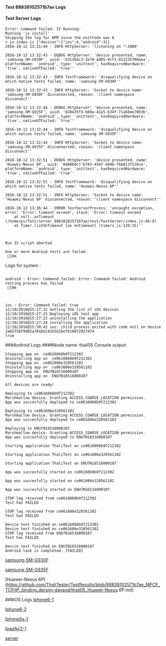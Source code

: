 #### Test 88838102571b7ae Logs

#### Test Server Logs
```
Error: Command failed: IS Running:
Running 'jx install'
Skipping the log for NPM since the exitCode was 0
> jx index.js {"devices":{"ios":4,"android":3}}
2016-10-12 13:31:44 - INFO HttpServer: 'listening on *:3000'

2016-10-12 13:32:43 - DEBUG HttpServer: 'device presented, name: 'samsung-SM-G930F', uuid: '63136dc3-3e78-4d05-9cf1-01223570daea', platformName: 'android', type: 'unittest', hasRequiredHardware: 'true', nativeUTFailed: 'true''

2016-10-12 13:32:43 - INFO TestFramework: 'disqualifying device on which native tests failed, name: 'samsung-SM-G930F''

2016-10-12 13:32:43 - INFO HttpServer: 'Socket to device name: 'samsung-SM-G930F' disconnected, reason: 'client namespace disconnect''

2016-10-12 13:32:44 - DEBUG HttpServer: 'device presented, name: 'samsung-SM-G935F', uuid: '828435fd-b60a-41a5-b34f-71a68ee7063b', platformName: 'android', type: 'unittest', hasRequiredHardware: 'true', nativeUTFailed: 'true''

2016-10-12 13:32:44 - INFO TestFramework: 'disqualifying device on which native tests failed, name: 'samsung-SM-G935F''

2016-10-12 13:32:44 - INFO HttpServer: 'Socket to device name: 'samsung-SM-G935F' disconnected, reason: 'client namespace disconnect''

2016-10-12 13:32:51 - DEBUG HttpServer: 'device presented, name: 'Huawei-Nexus 6P', uuid: '0488b0c7-b743-45bf-9d4b-f66613f210ce', platformName: 'android', type: 'unittest', hasRequiredHardware: 'true', nativeUTFailed: 'true''

2016-10-12 13:32:51 - INFO TestFramework: 'disqualifying device on which native tests failed, name: 'Huawei-Nexus 6P''

2016-10-12 13:32:51 - INFO HttpServer: 'Socket to device name: 'Huawei-Nexus 6P' disconnected, reason: 'client namespace disconnect''

2016-10-12 13:36:44 - ERROR TestServerProcess: 'uncaught exception, error: 'Error: timeout exceed', stack: 'Error: timeout exceed
    at null._onTimeout (/home/pi/Test/server_88838102571b7ae/test/TestServer/index.js:46:9)
    at Timer.listOnTimeout [as ontimeout] (timers.js:120:15)''


 
Run IS script aborted
 
One or more Android tests are failed.
 [0m

```


Logs for system : 
```

android : Error: Command failed: Error: Command failed: Android testing process has failed
 [0m



ios : Error: Command failed: true
12/10/2016@15:27:22 Getting the list of iOS devices 
12/10/2016@15:27:23 Deploying iOS test app 
12/10/2016@15:27:23 uninstalling the application 
12/10/2016@15:27:24 installing the application 
12/10/2016@15:50:42 ios: child process exited with code null on device 2a65f58f9902a701b5c9a55b2befb18672927474 
true

```
###Android Logs
####Node name: thali05
Console output:
```
Stopping app on  ce0616068b9f212302
Uninstalling app on  ce0616068b9f212302
Stopping app on  ce061606e320561102
Uninstalling app on  ce061606e320561102
Stopping app on  ENU7N16516000107
Uninstalling app on  ENU7N16516000107

All devices are ready!

Deploying to ce0616068b9f212302
Marshmallow device. Granting ACCESS_COARSE_LOCATION permission.
App was succesfully deployed to ce0616068b9f212302

Deploying to ce061606e320561102
Marshmallow device. Granting ACCESS_COARSE_LOCATION permission.
App was succesfully deployed to ce061606e320561102

Deploying to ENU7N16516000107
Marshmallow device. Granting ACCESS_COARSE_LOCATION permission.
App was succesfully deployed to ENU7N16516000107

Starting application ThaliTest on ce0616068b9f212302

Starting application ThaliTest on ce061606e320561102

Starting application ThaliTest on ENU7N16516000107

App was succesfully started on ce0616068b9f212302

App was succesfully started on ce061606e320561102

App was succesfully started on ENU7N16516000107

STOP log received from ce0616068b9f212302
Test has FAILED

STOP log received from ce061606e320561102
Test has FAILED

Device test finished on ce0616068b9f212302 
Device test finished on ce061606e320561102 
STOP log received from ENU7N16516000107
Test has FAILED

Device test finished on ENU7N16516000107 
Android task is completed. [FAILED]
```
[samsung-SM-G930F](https://github.com/ThaliTester/TestResults/blob/88838102571b7ae_MPCF_TCP/IP_binding_dersim-davaod/thali05_samsung-SM-G930F.md)

[samsung-SM-G935F](https://github.com/ThaliTester/TestResults/blob/88838102571b7ae_MPCF_TCP/IP_binding_dersim-davaod/thali05_samsung-SM-G935F.md)

[Huawei-Nexus 6P](https://github.com/ThaliTester/TestResults/blob/88838102571b7ae_MPCF_TCP/IP_binding_dersim-davaod/thali05_Huawei-Nexus 6P.md)


###iOS Logs
[Iphone6-1](https://github.com/ThaliTester/TestResults/blob/88838102571b7ae_MPCF_TCP/IP_binding_dersim-davaod/iOS_Iphone6-1.md)

[Iphone6-2](https://github.com/ThaliTester/TestResults/blob/88838102571b7ae_MPCF_TCP/IP_binding_dersim-davaod/iOS_Iphone6-2.md)

[Iphone5s-1](https://github.com/ThaliTester/TestResults/blob/88838102571b7ae_MPCF_TCP/IP_binding_dersim-davaod/iOS_Iphone5s-1.md)

[IpadAir2-1](https://github.com/ThaliTester/TestResults/blob/88838102571b7ae_MPCF_TCP/IP_binding_dersim-davaod/iOS_IpadAir2-1.md)

[server](https://github.com/ThaliTester/TestResults/blob/88838102571b7ae_MPCF_TCP/IP_binding_dersim-davaod/iOS_server.md)




